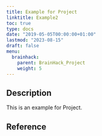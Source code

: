 ```yaml
---
title: Example for Project
linktitle: Example2
toc: true
type: docs
date: "2019-05-05T00:00:00+01:00"
lastmod: "2023-08-15"
draft: false
menu:
  brainhack:
    parent: BrainHack_Project
    weight: 5
---
```

 
## Description
 
This is an example for Project.
 
## Reference
